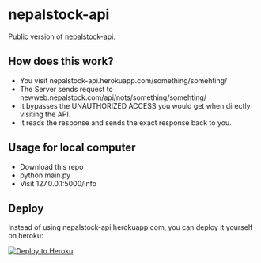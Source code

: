 # nepalstock-api

Public version of [nepalstock-api](https://nepalstock-api.herokuapp.com/info).

## How does this work?
- You visit nepalstock-api.herokuapp.com/something/somehting/
- The Server sends request to newweb.nepalstock.com/api/nots/something/somehting/
- It bypasses the UNAUTHORIZED ACCESS you would get when directly visiting the API.
- It reads the response and sends the exact response back to you.

## Usage for local computer
- Download this repo
- python main.py
- Visit 127.0.0.1:5000/info

## Deploy
Instead of using nepalstock-api.herokuapp.com, you can deploy it yourself on heroku:

[![Deploy to Heroku](https://www.herokucdn.com/deploy/button.svg)](https://www.heroku.com/deploy/?template=https://github.com/Prabesh01/nepalstock-api)
